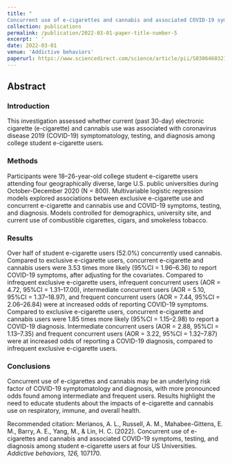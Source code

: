 ```yaml
---
title: "
Concurrent use of e-cigarettes and cannabis and associated COVID-19 symptoms, testing, and diagnosis among student e-cigarette users at four US Universities"
collection: publications
permalink: /publication/2022-03-01-paper-title-number-5
excerpt: ' '
date: 2022-03-01
venue: 'Addictive behaviors'
paperurl: https://www.sciencedirect.com/science/article/pii/S0306460321003555
---
```

## Abstract

### Introduction
This investigation assessed whether current (past 30-day) electronic cigarette (e-cigarette) and cannabis use was associated with coronavirus disease 2019 (COVID-19) symptomatology, testing, and diagnosis among college student e-cigarette users.

### Methods
Participants were 18–26-year-old college student e-cigarette users attending four geographically diverse, large U.S. public universities during October-December 2020 (N = 800). Multivariable logistic regression models explored associations between exclusive e-cigarette use and concurrent e-cigarette and cannabis use and COVID-19 symptoms, testing, and diagnosis. Models controlled for demographics, university site, and current use of combustible cigarettes, cigars, and smokeless tobacco.

### Results
Over half of student e-cigarette users (52.0%) concurrently used cannabis. Compared to exclusive e-cigarette users, concurrent e-cigarette and cannabis users were 3.53 times more likely (95%CI = 1.96–6.36) to report COVID-19 symptoms, after adjusting for the covariates. Compared to infrequent exclusive e-cigarette users, infrequent concurrent users (AOR = 4.72, 95%CI = 1.31–17.00), intermediate concurrent users (AOR = 5.10, 95%CI = 1.37–18.97), and frequent concurrent users (AOR = 7.44, 95%CI = 2.06–26.84) were at increased odds of reporting COVID-19 symptoms. Compared to exclusive e-cigarette users, concurrent e-cigarette and cannabis users were 1.85 times more likely (95%CI = 1.15–2.98) to report a COVID-19 diagnosis. Intermediate concurrent users (AOR = 2.88, 95%CI = 1.13–7.35) and frequent concurrent users (AOR = 3.22, 95%CI = 1.32–7.87) were at increased odds of reporting a COVID-19 diagnosis, compared to infrequent exclusive e-cigarette users.

### Conclusions
Concurrent use of e-cigarettes and cannabis may be an underlying risk factor of COVID-19 symptomatology and diagnosis, with more pronounced odds found among intermediate and frequent users. Results highlight the need to educate students about the impacts of e-cigarette and cannabis use on respiratory, immune, and overall health.

Recommended citation: Merianos, A. L., Russell, A. M., Mahabee-Gittens, E. M., Barry, A. E., Yang, M., & Lin, H. C. (2022). Concurrent use of e-cigarettes and cannabis and associated COVID-19 symptoms, testing, and diagnosis among student e-cigarette users at four US Universities. *Addictive behaviors, 126,* 107170.
